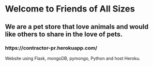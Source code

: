 <h1>Welcome to Friends of All Sizes</h1>
<h2>We are a pet store that love animals and would like others to share in the love of pets.</h2>
<h3>https://contractor-pr.herokuapp.com/</h3>

Website using Flask, mongoDB, pymongo, Python and  host Heroku.